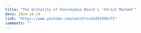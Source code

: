 ```yaml
---
title: "The brutality of Hieronymus Bosch's 'Christ Mocked'"
date: 2024-10-24
link: "https://www.youtube.com/watch?v=UId53499sTI"
comments: ""
---
```



